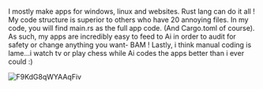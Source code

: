 I mostly make apps for windows, linux and websites. Rust lang can do it all ! My code structure is superior to others who have 20 annoying  files. In my code, you will find main.rs as the full app code. (And Cargo.toml of course). As such, my apps are incredibly easy to feed to Ai in order to audit for safety or change anything you want- BAM ! Lastly, i think manual coding is lame...i watch tv or play chess while Ai codes the apps better than i ever could :) 


![F9KdG8qWYAAqFiv](https://github.com/user-attachments/assets/7fd7ac2c-dbb6-40a5-90f8-07bda572cfcd)
